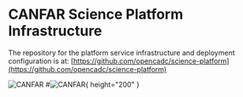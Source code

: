 # CANFAR Science Platform Infrastructure

The repository for the platform service infrastructure and deployment configuration is at:  [https://github.com/opencadc/science-platform](https://github.com/opencadc/science-platform)

![CANFAR](https://www.canfar.net/css/images/logo.png)
#![CANFAR](https://www.canfar.net/css/images/logo.png){ height="200" }
